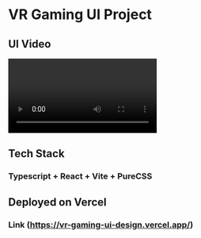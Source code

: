 # VR Gaming UI Project
## UI Video 
<video controls autoplay src="Rahul-Keshri---VR-Gaming.mp4" title="Title"></video>



## Tech Stack
### Typescript + React + Vite + PureCSS

## Deployed on Vercel

### Link (https://vr-gaming-ui-design.vercel.app/)